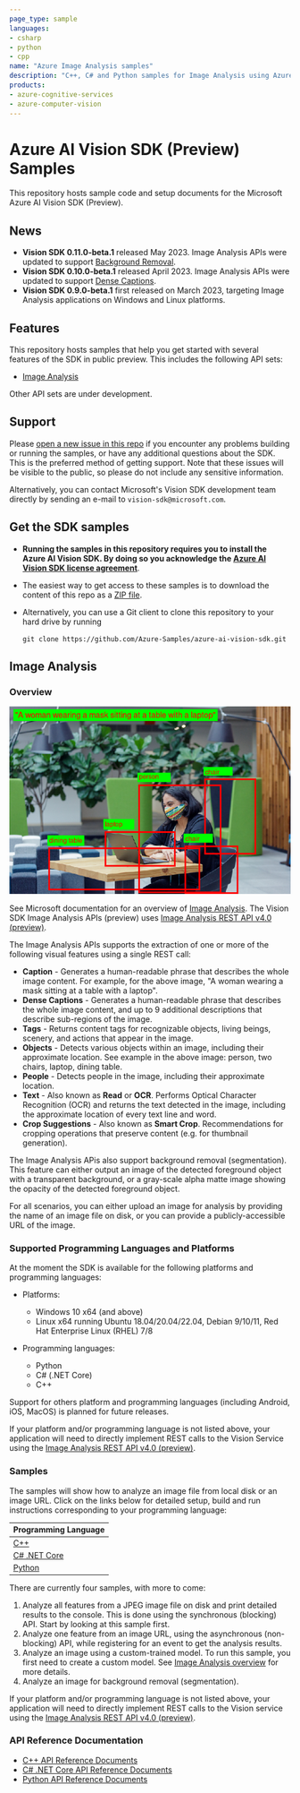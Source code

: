 ```yaml
---
page_type: sample
languages:
- csharp
- python
- cpp
name: "Azure Image Analysis samples"
description: "C++, C# and Python samples for Image Analysis using Azure AI Vision SDK (Preview)"
products:
- azure-cognitive-services
- azure-computer-vision
---
```


# Azure AI Vision SDK (Preview) Samples

This repository hosts sample code and setup documents for the Microsoft Azure AI Vision SDK (Preview).

## News

* **Vision SDK 0.11.0-beta.1** released May 2023. Image Analysis APIs were updated to support [Background Removal](https://learn.microsoft.com/azure/cognitive-services/computer-vision/concept-background-removal).
* **Vision SDK 0.10.0-beta.1** released April 2023. Image Analysis APIs were updated to support [Dense Captions](https://learn.microsoft.com/en-us/azure/cognitive-services/computer-vision/concept-describe-images-40?tabs=dense).
* **Vision SDK 0.9.0-beta.1** first released on March 2023, targeting Image Analysis applications on Windows and Linux platforms.

## Features

This repository hosts samples that help you get started with several features of the SDK in public preview. This includes the following API sets:

* [Image Analysis](#image-analysis)

Other API sets are under development.

## Support

Please [open a new issue in this repo](https://github.com/Azure-Samples/azure-ai-vision-sdk/issues) if you encounter any problems building or running the samples, or have any additional questions about the SDK. This is the preferred method of getting support. Note that these issues will be visible to the public, so please do not include any sensitive information.

Alternatively, you can contact Microsoft's Vision SDK development team directly by sending an e-mail to  `vision-sdk@microsoft.com`.

## Get the SDK samples

* **Running the samples in this repository requires you to install the Azure AI Vision SDK. By doing so you acknowledge the [Azure AI Vision SDK license agreement](https://aka.ms/azai/vision/license)**.

* The easiest way to get access to these samples is to download the content of this repo as a [ZIP file](https://github.com/Azure-Samples/azure-ai-vision-sdk/archive/master.zip).

* Alternatively, you can use a Git client to clone this repository to your hard drive by running

  ```
  git clone https://github.com/Azure-Samples/azure-ai-vision-sdk.git
  ```

## Image Analysis

### Overview

![GitHub Logo](docs/image-analysis/image-analysis-results.png)

See Microsoft documentation for an overview of [Image Analysis](https://learn.microsoft.com/azure/cognitive-services/computer-vision/overview-image-analysis). The Vision SDK Image Analysis APIs (preview) uses [Image Analysis REST API v4.0 (preview)](docs/image-analysis/Image-Analysis-2023-02-01-preview-API-doc.md). 

The Image Analysis APIs supports the extraction of one or more of the following visual features using a single REST call:

* **Caption** - Generates a human-readable phrase that describes the whole image content. For example, for the above image, "A woman wearing a mask sitting at a table with a laptop".
* **Dense Captions** - Generates a human-readable phrase that describes the whole image content, and up to 9 additional descriptions that describe sub-regions of the image.
* **Tags** - Returns content tags for recognizable objects, living beings, scenery, and actions that appear in the image.
* **Objects** - Detects various objects within an image, including their approximate location. See example in the above image: person, two chairs, laptop, dining table.
* **People** - Detects people in the image, including their approximate location.
* **Text** - Also known as **Read** or **OCR**. Performs Optical Character Recognition (OCR) and returns the text detected in the image, including the approximate location of every text line and word.
* **Crop Suggestions** - Also known as **Smart Crop**. Recommendations for cropping operations that preserve content (e.g. for thumbnail generation).

The Image Analysis APis also support background removal (segmentation). This feature can either output an image of the detected foreground object with a transparent background, or a gray-scale alpha matte image showing the opacity of the detected foreground object.

For all scenarios, you can either upload an image for analysis by providing the name of an image file on disk, or you can provide a publicly-accessible URL of the image.

### Supported Programming Languages and Platforms

At the moment the SDK is available for the following platforms and programming languages:

* Platforms:
  * Windows 10 x64 (and above)
  * Linux x64 running Ubuntu 18.04/20.04/22.04, Debian 9/10/11, Red Hat Enterprise Linux (RHEL) 7/8

* Programming languages:
  * Python
  * C# (.NET Core)
  * C++

Support for others platform and programming languages (including Android, iOS, MacOS) is planned for future releases.

If your platform and/or programming language is not listed above, your application will need to directly implement REST calls to the Vision Service using the [Image Analysis REST API v4.0 (preview)](https://aka.ms/vision-4-0-ref).

### Samples

The samples will show how to analyze an image file from local disk or an image URL. Click on the links below for detailed setup, build and run instructions corresponding to your programming language:

| Programming Language |
| -------- |
| [C++](samples/cpp/image-analysis) |
| [C# .NET Core](samples/csharp/image-analysis/dotnetcore) |
| [Python](samples/python/image-analysis) |

There are currently four samples, with more to come:

1. Analyze all features from a JPEG image file on disk and print detailed results to the console. This is done using the synchronous (blocking) API. Start by looking at this sample first.
1. Analyze one feature from an image URL, using the asynchronous (non-blocking) API, while registering for an event to get the analysis results.
1. Analyze an image using a custom-trained model. To run this sample, you first need to create a custom model. See [Image Analysis overview](https://learn.microsoft.com/azure/cognitive-services/computer-vision/overview-image-analysis) for more details.
1. Analyze an image for background removal (segmentation).

If your platform and/or programming language is not listed above, your application will need to directly implement REST calls to the Vision service using the [Image Analysis REST API v4.0 (preview)](https://aka.ms/vision-4-0-ref).

### API Reference Documentation

* [C++ API Reference Documents](https://learn.microsoft.com/cpp/cognitive-services/vision)
* [C# .NET Core API Reference Documents](https://learn.microsoft.com/dotnet/api/azure.ai.vision.imageanalysis)
* [Python API Reference Documents](https://learn.microsoft.com/python/api/azure-ai-vision)

